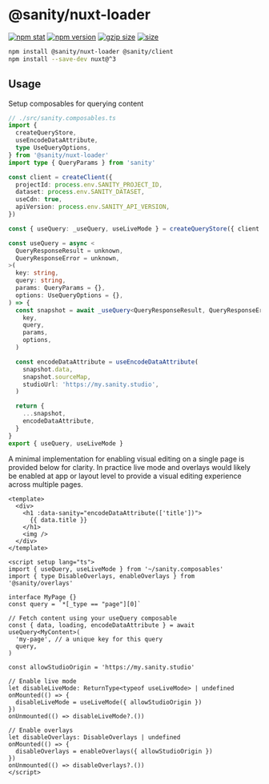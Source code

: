 # @sanity/nuxt-loader

[![npm stat](https://img.shields.io/npm/dm/@sanity/nuxt-loader.svg?style=flat-square)](https://npm-stat.com/charts.html?package=@sanity/nuxt-loader)
[![npm version](https://img.shields.io/npm/v/@sanity/nuxt-loader.svg?style=flat-square)](https://www.npmjs.com/package/@sanity/nuxt-loader)
[![gzip size][gzip-badge]][bundlephobia]
[![size][size-badge]][bundlephobia]

```sh
npm install @sanity/nuxt-loader @sanity/client
npm install --save-dev nuxt@^3
```

## Usage

Setup composables for querying content

```ts
// ./src/sanity.composables.ts
import {
  createQueryStore,
  useEncodeDataAttribute,
  type UseQueryOptions,
} from '@sanity/nuxt-loader'
import type { QueryParams } from 'sanity'

const client = createClient({
  projectId: process.env.SANITY_PROJECT_ID,
  dataset: process.env.SANITY_DATASET,
  useCdn: true,
  apiVersion: process.env.SANITY_API_VERSION,
})

const { useQuery: _useQuery, useLiveMode } = createQueryStore({ client })

const useQuery = async <
  QueryResponseResult = unknown,
  QueryResponseError = unknown,
>(
  key: string,
  query: string,
  params: QueryParams = {},
  options: UseQueryOptions = {},
) => {
  const snapshot = await _useQuery<QueryResponseResult, QueryResponseError>(
    key,
    query,
    params,
    options,
  )

  const encodeDataAttribute = useEncodeDataAttribute(
    snapshot.data,
    snapshot.sourceMap,
    studioUrl: 'https://my.sanity.studio',
  )

  return {
    ...snapshot,
    encodeDataAttribute,
  }
}
export { useQuery, useLiveMode }
```

A minimal implementation for enabling visual editing on a single page is provided below for clarity. In practice live mode and overlays would likely be enabled at app or layout level to provide a visual editing experience across multiple pages.

```vue
<template>
  <div>
    <h1 :data-sanity="encodeDataAttribute(['title'])">
      {{ data.title }}
    </h1>
    <img />
  </div>
</template>

<script setup lang="ts">
import { useQuery, useLiveMode } from '~/sanity.composables'
import { type DisableOverlays, enableOverlays } from '@sanity/overlays'

interface MyPage {}
const query = `*[_type == "page"][0]`

// Fetch content using your useQuery composable
const { data, loading, encodeDataAttribute } = await useQuery<MyContent>(
  'my-page', // a unique key for this query
  query,
)

const allowStudioOrigin = 'https://my.sanity.studio'

// Enable live mode
let disableLiveMode: ReturnType<typeof useLiveMode> | undefined
onMounted(() => {
  disableLiveMode = useLiveMode({ allowStudioOrigin })
})
onUnmounted(() => disableLiveMode?.())

// Enable overlays
let disableOverlays: DisableOverlays | undefined
onMounted(() => {
  disableOverlays = enableOverlays({ allowStudioOrigin })
})
onUnmounted(() => disableOverlays?.())
</script>
```

[gzip-badge]: https://img.shields.io/bundlephobia/minzip/@sanity/nuxt-loader?label=gzip%20size&style=flat-square
[size-badge]: https://img.shields.io/bundlephobia/min/@sanity/nuxt-loader?label=size&style=flat-square
[bundlephobia]: https://bundlephobia.com/package/@sanity/nuxt-loader
